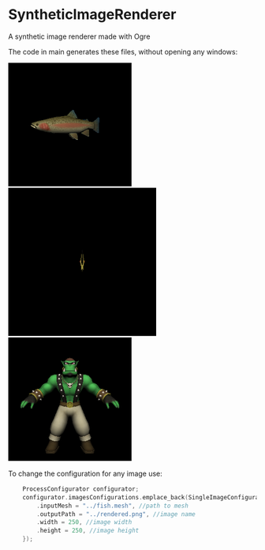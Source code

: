 # SyntheticImageRenderer
A synthetic image renderer made with Ogre

The code in main generates these files, without opening any windows:

<img src="rendered.png"/> <img src="rendered2.png"/> <img src="rendered3.png"/>

To change the configuration for any image use:
```c++
	ProcessConfigurator configurator;
	configurator.imagesConfigurations.emplace_back(SingleImageConfiguration {
		.inputMesh = "../fish.mesh", //path to mesh
		.outputPath = "../rendered.png", //image name
        .width = 250, //image width
        .height = 250, //image height
	});
```